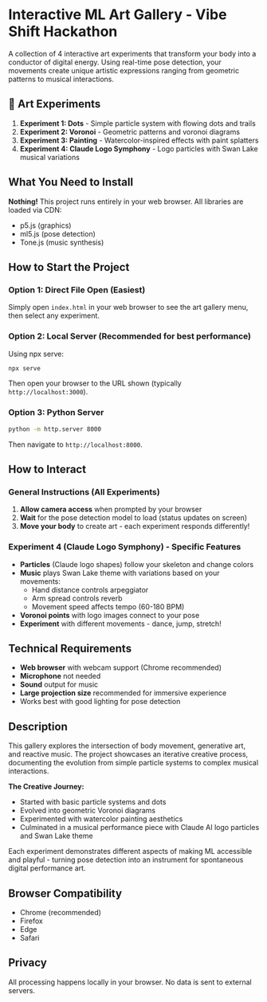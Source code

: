 # Interactive ML Art Gallery - Vibe Shift Hackathon

A collection of 4 interactive art experiments that transform your body into a conductor of digital energy. Using real-time pose detection, your movements create unique artistic expressions ranging from geometric patterns to musical interactions.

## 🎨 Art Experiments

1. **Experiment 1: Dots** - Simple particle system with flowing dots and trails
2. **Experiment 2: Voronoi** - Geometric patterns and voronoi diagrams
3. **Experiment 3: Painting** - Watercolor-inspired effects with paint splatters
4. **Experiment 4: Claude Logo Symphony** - Logo particles with Swan Lake musical variations

## What You Need to Install

**Nothing!** This project runs entirely in your web browser. All libraries are loaded via CDN:
- p5.js (graphics)
- ml5.js (pose detection)
- Tone.js (music synthesis)

## How to Start the Project

### Option 1: Direct File Open (Easiest)
Simply open `index.html` in your web browser to see the art gallery menu, then select any experiment.

### Option 2: Local Server (Recommended for best performance)
Using npx serve:
```bash
npx serve
```
Then open your browser to the URL shown (typically `http://localhost:3000`).

### Option 3: Python Server
```bash
python -m http.server 8000
```
Then navigate to `http://localhost:8000`.

## How to Interact

### General Instructions (All Experiments)
1. **Allow camera access** when prompted by your browser
2. **Wait** for the pose detection model to load (status updates on screen)
3. **Move your body** to create art - each experiment responds differently!

### Experiment 4 (Claude Logo Symphony) - Specific Features
- **Particles** (Claude logo shapes) follow your skeleton and change colors
- **Music** plays Swan Lake theme with variations based on your movements:
  - Hand distance controls arpeggiator
  - Arm spread controls reverb
  - Movement speed affects tempo (60-180 BPM)
- **Voronoi points** with logo images connect to your pose
- **Experiment** with different movements - dance, jump, stretch!

## Technical Requirements

- **Web browser** with webcam support (Chrome recommended)
- **Microphone** not needed
- **Sound** output for music
- **Large projection size** recommended for immersive experience
- Works best with good lighting for pose detection

## Description

This gallery explores the intersection of body movement, generative art, and reactive music. The project showcases an iterative creative process, documenting the evolution from simple particle systems to complex musical interactions.

**The Creative Journey:**
- Started with basic particle systems and dots
- Evolved into geometric Voronoi diagrams
- Experimented with watercolor painting aesthetics
- Culminated in a musical performance piece with Claude AI logo particles and Swan Lake theme

Each experiment demonstrates different aspects of making ML accessible and playful - turning pose detection into an instrument for spontaneous digital performance art.

## Browser Compatibility

- Chrome (recommended)
- Firefox
- Edge
- Safari

## Privacy

All processing happens locally in your browser. No data is sent to external servers.
